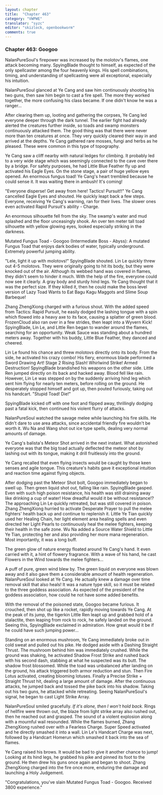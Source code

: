 ```yaml
---
layout: chapter
title:  "Chapter 463"
category: "VWPWE"
translator: "syzc"
editor: "skizlock, openbookworm"
comments: true
---
```


### Chapter 463: Googoo

NalanPureSoul's firepower was increased by the molotov's flames, one attack becoming many. SpyingBlade thought to himself, as expected of the only spellcaster among the four heavenly kings. His spell combinations, timing, and understanding of spellcasting were all exceptional, especially his intuition.

NalanPureSoul glanced at Ye Cang and saw him continuously shooting his two guns, then saw him begin to cast a fire spell. The more they worked together, the more confusing his class became. If one didn't know he was a ranger...

After clearing them up, looting and gathering the corpses, Ye Cang led everyone deeper through the dark tunnel. The earlier fight had already alerted the creatures further inside, so toads and swamp monsters continuously attacked them. The good thing was that there were never more than ten creatures at once. They very quickly cleared their way in and arrived at the depths. Ye Cang gathered rare mosses, fungi and herbs as he pleased. These were common in this type of topography.

Ye Cang saw a cliff nearby with natural ledges for climbing. It probably led to a very wide stage which was seemingly connected to the cave over there by a bridge. For safety purposes, he had Little Blue Feather fly up and activated his Eagle Eyes. On the stone stage, a pair of huge yellow eyes opened. An enormous fungus toad! Ye Cang's heart trembled because he could sense it. It was waiting there in ambush! It's coming!

"Everyone disperse! Get away from here! Tactics! Pursuit!!" Ye Cang cancelled Eagle Eyes and shouted. He quickly leapt back a few steps. Everyone, receiving Ye Cang's warning, ran for their lives. The slower ones even activated Rapid Pursuit's ability - Charge.

An enormous silhouette fell from the sky. The swamp's water and mud splashed and the floor unceasingly shook. An over ten meter tall toad silhouette with yellow glowing eyes, looked especially striking in the darkness.

Mutated Fungus Toad - Googoo (Intermediate Boss - Abyss): A mutated Fungus Toad that enjoys dark bodies of water, typically underground. Extremely powerful jumping ability. 

"Lele, light it up with molotovs!" SpyingBlade shouted. Lin Le quickly threw out 4-5 molotovs. They were originally going to hit its body, but they were knocked out of the air. Although its webbed hand was covered in flames, they didn't seem to hinder it much. With the help of the fire, everyone could now see it clearly. A gray body and sturdy hind legs. Ye Cang thought that it was the perfect size. If they killed it, then he could make the boss level version of Lazy Toad Wants to Eat Bagu Kagu Maggots and Slime Soup Barbeque!

Zhang ZhengXiong charged with a furious shout. With the added speed from Tactics: Rapid Pursuit, he easily dodged the lashing tongue with a spin which flowed into a heavy axe to its face, causing a splatter of green blood. FrozenCloud also ran over in a few strides, then leapt into a Wyvern Kick! SpyingBlade, Lin Le, and Little Ren began to wander around the flames, searching for an opportunity. Weak Sauce was standing about a hundred meters away. Together with his buddy, Little Blue Feather, they danced and cheered.

Lin Le found his chance and threw molotovs directly onto its body. From the side, he activated his crazy combo! His fiery, enormous blade performed a Sword Drawing Art! Stage 2 Rising Slash! Whirlwind Strike! Armed Destruction! SpyingBlade brandished his weapons on the other side. Little Ren jumped directly on its back and hacked away. Blood fell like rain. However, Lin Le was stepped on by the suddenly arriving hind leg which sent him flying for nearly ten meters, before rolling on the ground. He desperately stopped himself and got up, then pouted furiously, taking out his handcart. "Stupid Toad! Die!"

SpyingBlade kicked off with one foot and flipped away, thrillingly dodging past a fatal kick, then continued his violent flurry of attacks.

NalanPureSoul watched the savage melee while launching his fire skills. He didn't dare to use area attacks, since accidental friendly fire wouldn't be worth it. Wu Na and Wang shot out ice type spells, dealing very normal amounts of damage.

Ye Cang's balista's Meteor Shot arrived in the next instant. What astonished everyone was that the big toad actually deflected the meteor shot by lashing out with its tongue, making it drill fruitlessly into the ground.

Ye Cang recalled that even flying insects would be caught by those keen senses and agile tongue. This creature's habits gave it exceptional intuition and reaction time against flying objects.

After dodging past the Meteor Shot bolt, Googoo immediately began to swell up. Then green liquid shot out, falling like rain. SpyingBlade gasped. Even with such high poison resistance, his health was still draining away like drinking a cup of water! How dreadful would it be without resistance!? The approaching Lin Le quickly retreated, but was still covered in poison. Zhang ZhengXiong hurried to activate Desperate Prayer to pull the melee fighters' health back up and continue to replenish it. Little Ye Tian quickly used her Healing Chain, her light element area healing spells and even directed her Light Pearls to continuously heal the melee fighters, keeping their health in the safe zone. Wu Na added a Source Water Shield to Little Ye Tian, protecting her and also providing her more mana regeneration. Most importantly, it was a long buff.

The green glow of nature energy floated around Ye Cang's hand. It even carried with it, a hint of flowery fragrance. With a wave of his hand, he cast Flowers in the Wind towards the melee fighters...

A puff of pure, green wind blew by. The green liquid on everyone was blown away and it also gave them a considerable amount of health regeneration. NalanPureSoul looked at Ye Cang. He actually knew a damage over time removal skill that also heals! It was a nature type skill, so it must be related to the three goddess association. As expected of the president of the goddess association, how could he not have some added benefits.

With the removal of the poisoned state, Googoo became furious. It crouched, then shot up like a rocket, rapidly moving towards Ye Cang. At the peak of its jump, the tigerkin Little Ren leapt up and grabbed hold of a stalactite, then leaping from rock to rock, he safely landed on the ground. Seeing this, SpyingBlade exclaimed in admiration. How great would it be if he could have such jumping power...

Standing on an enormous mushroom, Ye Cang immediately broke out in cold sweat and pulled out his pike. He dodged aside with a Dashing Straight Thrust. The mushroom behind him was immediately crushed. While the ground was shaking, he activated Shadow Frost Strike and rushed back with his second dash, stabbing at what he suspected was its butt. The shadow frost blossomed. While the toad was unbalanced after landing on the ground, his attack triggered both armor reduction and stun. Then Fire Lotus activated, creating blooming lotuses. Finally a Precise Strike + Straight Thrust hit, dealing a large amount of damage. After the continuous attacks, he jumped back and tossed the pike back into his shadow. Taking out his two guns, he attacked while retreating. Seeing NalanPureSoul's signal, he began to cast Light Strike Array.

NalanPureSoul smiled gracefully. *If it's alone, then I won't hold back.* Rings of hellfire were thrown out, the blaze from light strike array also rushed out, then he reached out and grasped. The sound of a violent explosion along with a mournful wail resounded. While the flames burned, Zhang ZhengXiong rushed over with a Fearless Charge. Super Speed activated and he directly smashed it into a wall. Lin Le's Handcart Charge was next, followed by a Handcart Homerun which smashed it back into the sea of flames.

Ye Cang raised his brows. It would be bad to give it another chance to jump! Looking at its hind legs, he grabbed his pike and pinned its foot to the ground. He then drew his guns once again and began to shoot. Zhang ZhengXiong charged into the fire once more, enduring the damage and launching a Holy Judgement.

"Congratulations, you've slain Mutated Fungus Toad - Googoo. Received 3800 experience."
